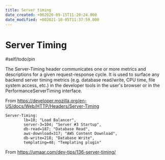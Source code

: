 ```yaml
---
title: Server timing
date_created: +002020-09-15T11:20:24.000
date_modified: +002021-10-05T11:37:59.000
---
```


# Server Timing

#self/todo/pin

The Server-Timing header communicates one or more metrics and descriptions for a given request-response cycle. It is used to surface any backend server timing metrics (e.g. database read/write, CPU time, file system access, etc.) in the developer tools in the user's browser or in the PerformanceServerTiming interface.

From <https://developer.mozilla.org/en-US/docs/Web/HTTP/Headers/Server-Timing>

```httpheader
Server-Timing: 
        lb=18; "Load Balancer",
        server-3=104; "Server #3 Startup",
        db-read=187; "Database Read",
        aws-download=317; "AWS Content Download",
        db-write=218; "Database Write",
        templating=48; "Templating plugin"
```

From <https://umaar.com/dev-tips/136-server-timing/>
